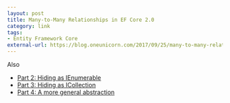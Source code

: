 ```yaml
---
layout: post
title: Many-to-Many Relationships in EF Core 2.0
category: link
tags:
- Entity Framework Core
external-url: https://blog.oneunicorn.com/2017/09/25/many-to-many-relationships-in-ef-core-2-0-part-1-the-basics/
---
```

Also
- [Part 2: Hiding as IEnumerable](https://blog.oneunicorn.com/2017/09/25/many-to-many-relationships-in-ef-core-2-0-part-2-hiding-as-ienumerable/)
- [Part 3: Hiding as ICollection](https://blog.oneunicorn.com/2017/09/25/many-to-many-relationships-in-ef-core-2-0-part-3-hiding-as-icollection/)
- [Part 4: A more general abstraction](https://blog.oneunicorn.com/2017/09/25/many-to-many-relationships-in-ef-core-2-0-part-4-a-more-general-abstraction/)

